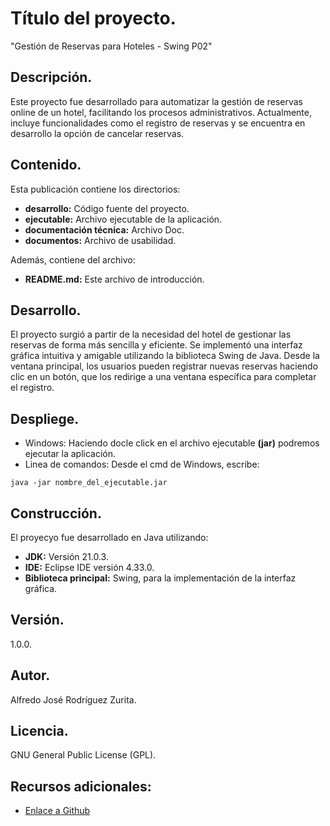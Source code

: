 # Título del proyecto.

"Gestión de Reservas para Hoteles - Swing P02"

## Descripción. 

Este proyecto fue desarrollado para automatizar la gestión de reservas online de un hotel, facilitando los procesos administrativos. Actualmente, incluye funcionalidades como el registro de reservas y se encuentra en desarrollo la opción de cancelar reservas.

## Contenido.

Esta publicación contiene los directorios:
- **desarrollo:** Código fuente del proyecto.
- **ejecutable:** Archivo ejecutable de la aplicación.
- **documentación técnica:** Archivo Doc.
- **documentos:** Archivo de usabilidad.

Además, contiene del archivo:
- **README.md:** Este archivo de introducción.

## Desarrollo.

El proyecto surgió a partir de la necesidad del hotel de gestionar las reservas de forma más sencilla y eficiente. Se implementó una interfaz gráfica intuitiva y amigable utilizando la biblioteca Swing de Java. Desde la ventana principal, los usuarios pueden registrar nuevas reservas haciendo clic en un botón, que los redirige a una ventana específica para completar el registro.

## Despliege.

- Windows: Haciendo docle click en el archivo ejecutable **(jar)** podremos ejecutar la aplicación.
- Linea de comandos: Desde el cmd de Windows, escribe:

`java -jar nombre_del_ejecutable.jar`

## Construcción.

El proyecyo fue desarrollado en Java utilizando:
- **JDK:** Versión 21.0.3.
- **IDE:** Eclipse IDE versión 4.33.0.
- **Biblioteca principal:** Swing, para la implementación de la interfaz gráfica.

## Versión.

1.0.0.

## Autor.

Alfredo José Rodríguez Zurita.

## Licencia.

GNU General Public License (GPL).

## Recursos adicionales:
  - [Enlace a Github](https://github.com/freduki98/Swing_P02_compendio.git)